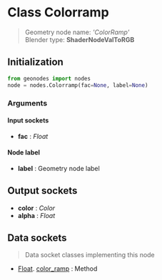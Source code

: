 
# Class Colorramp

> Geometry node name: _'ColorRamp'_<br>Blender type:  **ShaderNodeValToRGB**

## Initialization


```python
from geonodes import nodes
node = nodes.Colorramp(fac=None, label=None)
```


### Arguments


#### Input sockets



- **fac** : _Float_



#### Node label



- **label** : Geometry node label



## Output sockets



- **color** : _Color_
- **alpha** : _Float_



## Data sockets

> Data socket classes implementing this node


- [Float](aaa). [color_ramp](bbb) : Method


